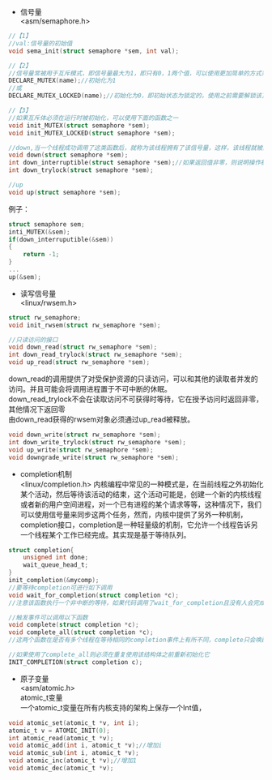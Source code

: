 - 信号量  
<asm/semaphore.h>
```C
//【1】
//val:信号量的初始值
void sema_init(struct semaphore *sem, int val);

//【2】
//信号量常被用于互斥模式，即信号量最大为1，即只有0，1两个值，可以使用更加简单的方式来声明和初始化一个结构体：
DECLARE_MUTEX(name);//初始化为1
//或
DECLARE_MUTEX_LOCKED(name);//初始化为0，即初始状态为锁定的，使用之前需要解锁该互斥体

//【3】
//如果互斥体必须在运行时被初始化，可以使用下面的函数之一  
void init_MUTEX(struct semaphore *sem);
void init_MUTEX_LOCKED(struct semaphore *sem);

//down,当一个线程成功调用了这类函数后，就称为该线程拥有了该信号量，这样，该线程就被赋予访问由该信号量保护的临界区的权利，当操作完成后需要返回该信号量up
void down(struct semaphore *sem);
int down_interruptible(struct semaphore *sem);//如果返回值非零，则说明操作被终端
int down_trylock(struct semaphore *sem);

//up
void up(struct semaphore *sem);
```
例子：
```C
struct semaphore sem;
inti_MUTEX(&sem);
if(down_interruputible(&sem))
{
    return -1;
}
...
up(&sem);
```


- 读写信号量  
<linux/rwsem.h> 
```C
struct rw_semaphore;
void init_rwsem(struct rw_semaphore *sem);

//只读访问的接口
void down_read(struct rw_semaphore *sem);
int down_read_trylock(struct rw_semaphore *sem);
void up_read(struct rw_semaphore *sem);
```
down_read的调用提供了对受保护资源的只读访问，可以和其他的读取者并发的访问。并且可能会将调用进程置于不可中断的休眠。   
down_read_trylock不会在读取访问不可获得时等待，它在授予访问时返回非零，其他情况下返回零  
由down_read获得的rwsem对象必须通过up_read被释放。   
```C
void down_write(struct rw_semaphore *sem);
int down_write_trylock(struct rw_semaphore *sem);
void up_write(struct rw_semaphore *sem);
void downgrade_write(struct rw_semaphore *sem);
```


- completion机制  
<linux/completion.h>
内核编程中常见的一种模式是，在当前线程之外初始化某个活动，然后等待该活动的结束，这个活动可能是，创建一个新的内核线程或者新的用户空间进程，对一个已有进程的某个请求等等，这种情况下，我们可以使用信号量来同步这两个任务，然而，内核中提供了另外一种机制，completion接口，completion是一种轻量级的机制，它允许一个线程告诉另一个线程某个工作已经完成。其实现是基于等待队列。  
```C
struct completion{
    unsigned int done;
    wait_queue_head_t;
}
init_completion(&mycomp);
//要等待completion可进行如下调用
void wait_for_completion(struct completion *c);
//注意该函数执行一个非中断的等待，如果代码调用了wait_for_completion且没有人会完成该任务，则将产生一个不可杀的进程。  

//触发事件可以调用以下函数
void complete(struct completion *c);
void complete_all(struct completion *c);
//这两个函数在是否有多个线程在等待相同的completion事件上有所不同，complete只会唤醒一个等待线程，而complete_all允许唤醒所有等待线程。 

//如果使用了complete_all则必须在重复使用该结构体之前重新初始化它
INIT_COMPLETION(struct completion c);
```

- 原子变量  
<asm/atomic.h>   
atomic_t变量  
一个atomic_t变量在所有内核支持的架构上保存一个Int值，
```C
void atomic_set(atomic_t *v, int i);
atomic_t v = ATOMIC_INIT(0);
int atomic_read(atomic_t *v);
void atomic_add(int i, atomic_t *v);//增加i
void atomic_sub(int i, atomic_t *v);
void atomic_inc(atomic_t *v);//增加1
void atomic_dec(atomic_t *v);

```

